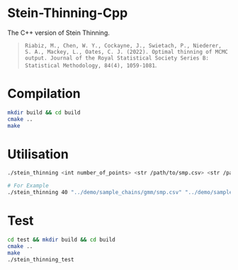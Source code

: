 # Stein-Thinning-Cpp

The C++ version of Stein Thinning.

> `Riabiz, M., Chen, W. Y., Cockayne, J., Swietach, P., Niederer, S. A., Mackey, L., Oates, C. J. (2022). Optimal thinning of MCMC output. Journal of the Royal Statistical Society Series B: Statistical Methodology, 84(4), 1059-1081`.

# Compilation

```bash
mkdir build && cd build
cmake ..
make
```

# Utilisation

```bash
./stein_thinning <int number_of_points> <str /path/to/smp.csv> <str /path/to/scr.csv> [str /path/to/output.csv]

# For Example
./stein_thinning 40 "../demo/sample_chains/gmm/smp.csv" "../demo/sample_chains/gmm/scr.csv" "../demo/sample_chains/gmm/output.csv"
```

# Test

```bash
cd test && mkdir build && cd build
cmake ..
make
./stein_thinning_test
```
